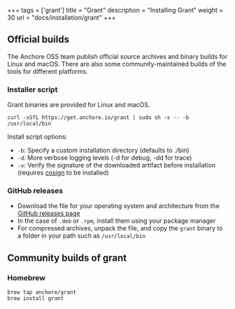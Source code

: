 +++
tags = ['grant']
title = "Grant"
description = "Installing Grant"
weight = 30
url = "docs/installation/grant"
+++

## Official builds

The Anchore OSS team publish official source archives and binary builds for Linux and macOS. There are also some community-maintained builds of the tools for different platforms.

### Installer script

Grant binaries are provided for Linux and macOS.

```
curl -sSfL https://get.anchore.io/grant | sudo sh -s -- -b /usr/local/bin
```

Install script options:

- `-b`: Specify a custom installation directory (defaults to ./bin)
- `-d`: More verbose logging levels (-d for debug, -dd for trace)
- `-v`: Verify the signature of the downloaded artifact before installation (requires [cosign](https://github.com/sigstore/cosign) to be installed)

### GitHub releases

- Download the file for your operating system and architecture from the [GitHub releases page](https://github.com/anchore/grant/releases)
- In the case of `.deb` or `.rpm`, install them using your package manager
- For compressed archives, unpack the file, and copy the `grant` binary to a folder in your path such as `/usr/local/bin`

## Community builds of grant

### Homebrew

```
brew tap anchore/grant
brew install grant
```
